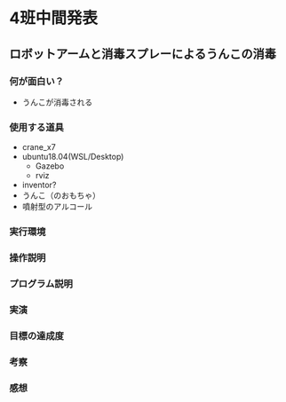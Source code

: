 # 4班中間発表
##  ロボットアームと消毒スプレーによるうんこの消毒
### 何が面白い？
* うんこが消毒される
### 使用する道具
* crane_x7  
* ubuntu18.04(WSL/Desktop)
  * Gazebo
  * rviz
* inventor?
* うんこ（のおもちゃ）  
* 噴射型のアルコール
###  実行環境

###  操作説明

###  プログラム説明

###  実演

###  目標の達成度

###  考察

###  感想
